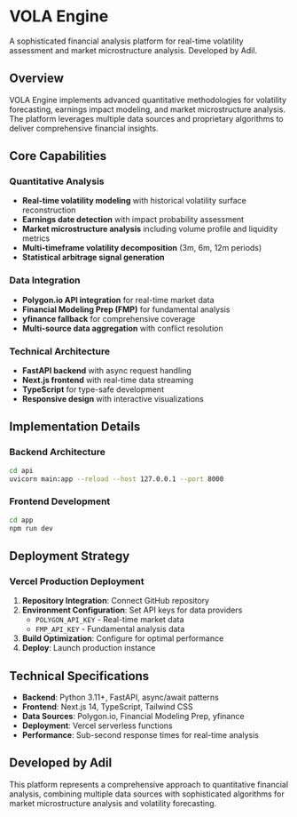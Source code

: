 # VOLA Engine

A sophisticated financial analysis platform for real-time volatility assessment and market microstructure analysis. Developed by Adil.

## Overview

VOLA Engine implements advanced quantitative methodologies for volatility forecasting, earnings impact modeling, and market microstructure analysis. The platform leverages multiple data sources and proprietary algorithms to deliver comprehensive financial insights.

## Core Capabilities

### Quantitative Analysis
- **Real-time volatility modeling** with historical volatility surface reconstruction
- **Earnings date detection** with impact probability assessment
- **Market microstructure analysis** including volume profile and liquidity metrics
- **Multi-timeframe volatility decomposition** (3m, 6m, 12m periods)
- **Statistical arbitrage signal generation**

### Data Integration
- **Polygon.io API integration** for real-time market data
- **Financial Modeling Prep (FMP)** for fundamental analysis
- **yfinance fallback** for comprehensive coverage
- **Multi-source data aggregation** with conflict resolution

### Technical Architecture
- **FastAPI backend** with async request handling
- **Next.js frontend** with real-time data streaming
- **TypeScript** for type-safe development
- **Responsive design** with interactive visualizations

## Implementation Details

### Backend Architecture
```bash
cd api
uvicorn main:app --reload --host 127.0.0.1 --port 8000
```

### Frontend Development
```bash
cd app
npm run dev
```

## Deployment Strategy

### Vercel Production Deployment
1. **Repository Integration**: Connect GitHub repository
2. **Environment Configuration**: Set API keys for data providers
   - `POLYGON_API_KEY` - Real-time market data
   - `FMP_API_KEY` - Fundamental analysis data
3. **Build Optimization**: Configure for optimal performance
4. **Deploy**: Launch production instance

## Technical Specifications

- **Backend**: Python 3.11+, FastAPI, async/await patterns
- **Frontend**: Next.js 14, TypeScript, Tailwind CSS
- **Data Sources**: Polygon.io, Financial Modeling Prep, yfinance
- **Deployment**: Vercel serverless functions
- **Performance**: Sub-second response times for real-time analysis

## Developed by Adil

This platform represents a comprehensive approach to quantitative financial analysis, combining multiple data sources with sophisticated algorithms for market microstructure analysis and volatility forecasting. 